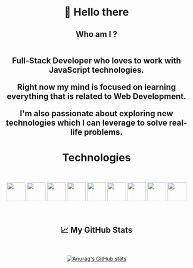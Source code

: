

<h1 align="center"> 👋  Hello there  </h1>
  <h2 align ="center">Who am I ?</br></br>
    
 <p> Full-Stack Developer who loves to work with JavaScript technologies. </br></p>
  <p>Right now my mind is focused on learning everything that is related to Web Development. </br></p>
  I'm also passionate about exploring new technologies which I can leverage to solve real-life problems.</br>
  </h2>
  <div align="center">
    <h1>Technologies</h1></br>
  <p>
     <a href="https://developer.mozilla.org/en-US/docs/Web/HTML"><img src="https://cdn.worldvectorlogo.com/logos/html-1.svg" height=50px width=50px/></a>
     <a href="https://developer.mozilla.org/en-US/docs/Web/CSS"><img src="https://cdn.worldvectorlogo.com/logos/css-3.svg" height=50px width=50px/></a>
     <a href="https://developer.mozilla.org/en-US/docs/Web/JavaScript"><img src="https://cdn.worldvectorlogo.com/logos/logo-javascript.svg" height=50px width=50px/></a>
     <a href="https://api.jquery.com/"><img src="https://cdn.worldvectorlogo.com/logos/jquery-4.svg" height=50px width=50px/></a>
     <a href="https://getbootstrap.com/"><img src="https://cdn.worldvectorlogo.com/logos/bootstrap-5-1.svg" height=50px width=50px/></a>
     <a href="https://developer.mozilla.org/en-US/docs/Glossary/Git"><img src="https://cdn.worldvectorlogo.com/logos/git-icon.svg" height=50px width=50px/></a>
     <a href="https://docs.github.com/en/get-started/quickstart/hello-world"><img src="https://cdn.worldvectorlogo.com/logos/github-icon.svg" color="white" height=50px width=50px/></a>
     <a href="https://developer.mozilla.org/en-US/docs/Glossary/Node.js"><img src="https://cdn.worldvectorlogo.com/logos/nodejs-icon.svg" height=50px width=50px/></a>
     <a href="https://code.visualstudio.com/docs"><img src="https://cdn.worldvectorlogo.com/logos/visual-studio-code-1.svg" height=50px width=50px/></a>
  </p>
  </div>
<div align="center"></br>
  <h2>&#x1f4c8; My GitHub Stats</h2></br>

[![Anurag's GitHub stats](https://github-readme-stats.vercel.app/api?username=jakAdamski&hide=stars)](https://github.com/anuraghazra/github-readme-stats)

</div>
